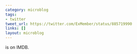 ```yaml
---
category: microblog
tags:
- twitter
tweet_url: https://twitter.com/ExMember/status/885719990
links: []
layout: microblog
---
```

is on IMDB.
